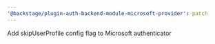 ```yaml
---
'@backstage/plugin-auth-backend-module-microsoft-provider': patch
---
```


Add skipUserProfile config flag to Microsoft authenticator
